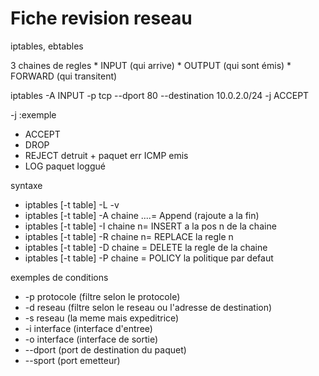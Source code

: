 # Fiche revision reseau

iptables, ebtables

3 chaines de regles 
    * INPUT (qui arrive)
    * OUTPUT (qui sont émis)
    * FORWARD (qui transitent)

iptables -A INPUT -p tcp --dport 80 --destination 10.0.2.0/24 -j ACCEPT

-j :exemple
* ACCEPT 
* DROP 
* REJECT detruit + paquet err ICMP emis
* LOG paquet loggué

syntaxe 

* iptables [-t table] -L -v
* iptables [-t table] -A chaine ....= Append (rajoute a la fin)
* iptables [-t table] -I chaine n= INSERT a la pos n de la chaine
* iptables [-t table] -R chaine n= REPLACE la regle n 
* iptables [-t table] -D chaine = DELETE la regle de la chaine
* iptables [-t table] -P chaine = POLICY la politique par defaut

exemples de conditions 

* -p protocole (filtre selon le protocole)
* -d reseau (filtre selon le reseau ou l'adresse de destination)
* -s reseau (la meme mais expeditrice)
* -i interface (interface d'entree)
* -o interface (interface de sortie)
* --dport (port de destination du paquet)
* --sport (port emetteur)

